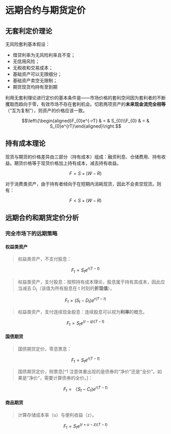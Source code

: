 # 远期合约与期货定价

## 无套利定价理论

无风险套利基本假设：

- 借贷利率为无风险利率且不变；
- 无信用风险；
- 无税收和交易成本；
- 基础资产可以无限细分；
- 基础资产卖空无限制；
- 期货现货均持有至到期

利用无套利理论进行定价的基本条件是——市场价格的套利空间因为套利者的不断攫取而趋向于零，有效市场不存在套利机会。切若两项资产的**未来现金流完全相等**（“互为复制”），则资产的价格应该一致。

$$\left\{\begin{aligned}F_{0}e^{-rT} & = & S_{0}\\F_{0} & = & S_{0}e^{rT}\end{aligned}\right.$$

## 持有成本理论

现货与期货的价格差异由三部分（持有成本）组成：融资利息、仓储费用、持有收益。期货价格等于现货价格加上持有成本，减去持有收益。

$$F = S+(W-R)$$

对于消费类资产，由于持有者倾向于在短期内消耗现货，因此不会卖空现货。则有：

$$F \less S+(W-R)$$

##  远期合约和期货定价分析

### 完全市场下的远期策略

#### 权益类资产

> 权益类资产，不支付股息：

$$F_{t}=S_{t}e^{r(T-t)}$$

> 权益类资产，支付股息：按照持有成本理论，股息属于持有其成本，因此应当减去 D<sub>t</sub>（该值为所有股息在 t 时刻的**折现值**）。

$$F_{t}=(S_{t}-D_{t})e^{r(T-t)}$$

> 权益类资产，支付连续现金股息：连续股息可以视为**利率**的概念。

$$F_{t} = S_{t}e^{(r-q)(T-t)}$$

#### 国债期货

> 国债期货定价，零息票息：

$$F_{t}=S_{t}e^{r(T-t)}$$

> 国债期货定价，附票息[^1 注意体重出现的是债券的“净价”还是“全价”。如果是“净价”，需要计算债券的全价。]：

$$F_{t}=（S_{t}-C_{t})e^{r(T-t)}$$

#### 商品期货

> 计算存储成本率（u）与便利收益（z）。

$$F_{t}=S_{t}e^{(r+u-z)(T-t)}$$
